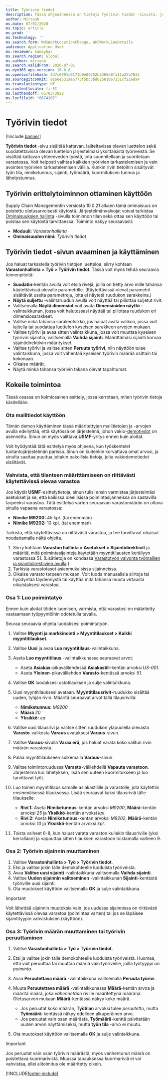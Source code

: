 ```yaml
---
title: Työrivin tiedot
description: Tässä ohjeaiheessa on tietoja Työrivin tiedot -sivusta, joka sisältää kattavan, lajiteltavissa olevan luettelon sekä suodatettavissa olevan luettelon järjestelmäsi yksittäisistä työriveistä.
author: Mirzaab
ms.date: 07/01/2020
ms.topic: article
ms.prod: ''
ms.technology: ''
ms.search.form: WHSWorkLocationChange, WHSWorkLineDetails
audience: Application User
ms.reviewer: kamaybac
ms.search.region: Global
ms.author: mirzaab
ms.search.validFrom: 2020-07-01
ms.dyn365.ops.version: 10.0.8
ms.openlocfilehash: 4d7c6991c0171b0e09752b3305e0fa11a25b7833
ms.sourcegitcommit: 9166e531ae5773f5bc3bd02501b67331cf216da4
ms.translationtype: HT
ms.contentlocale: fi-FI
ms.lasthandoff: 05/03/2022
ms.locfileid: "8674107"
---
```

# <a name="work-line-details"></a>Työrivin tiedot

[!include [banner](../includes/banner.md)]

**Työrivin tiedot** -sivu sisältää kattavan, lajiteltavissa olevan luettelon sekä suodatettavissa olevan luettelon järjestelmäsi yksittäisistä työriveistä. Se sisältää kattavan yhteenvedon työstä, jota suunnitellaan ja suoritetaan varastossa. Voit helposti vaihtaa kaikkien työrivien tarkastelemisen ja vain avointen työrivien tarkastelemisen välillä. Kunkin rivin tietoihin sisältyvät työn tila, nimiketunnus, sijainti, työmäärä, kuormituksen tunnus ja lähetystunnus.

## <a name="turn-on-the-work-line-details-feature"></a>Työrivin erittelytoiminnon ottaminen käyttöön

Supply Chain Managementin versiosta 10.0.21 alkaen tämä ominaisuus on poistettu oletusarvoisesti käytöstä. Järjestelmänvalvojat voivat tarkistaa [Ominaisuuksien hallinta](../../fin-ops-core/fin-ops/get-started/feature-management/feature-management-overview.md) -sivulla toiminnon tilan sekä ottaa sen käyttöön tai poistaa sen käytöstä tarvittaessa. Toiminto näkyy seuraavasti:

- **Moduuli:** *Varastonhallinta*
- **Ominaisuuden nimi:** *Työrivin tiedot*

## <a name="open-and-use-the-work-line-details-page"></a>Työrivin tiedot -sivun avaaminen ja käyttäminen

Jos haluat tarkastella työrivin tietojen luetteloa, siirry kohtaan **Varastonhallinta \> Työ \> Työrivin tiedot**. Tässä voit myös tehdä seuraavia toimenpiteitä:

- **Suodatin**-kentän avulla voit etsiä rivejä, joilla on tietty arvo mille tahansa käytettävissä olevalle parametrille. (Käytettävissä olevat parametrit sisältävät useita parametreja, joita ei näytetä ruudukon sarakkeina.)
- **Näytä suljettu** -valintaruudun avulla voit näyttää tai piilottaa suljetut rivit.
- Valitsemalla **Näytä dimensiot** voit avata **Dimensioiden näyttö** -valintaikkunan, jossa voit halutessasi näyttää tai piilottaa ruudukon eri dimensiosarakkeet.
- Valitse mikä tahansa sarakeotsikko, jos haluat avata valikon, jossa voit lajitella tai suodattaa luettelon kyseisen sarakkeen arvojen mukaan.
- Valitse työrivi ja avaa sitten valintaikkuna, jossa voit muuttaa kyseisen työrivin sijaintia, valitsemalla **Vaihda sijainti**. Määrittämäsi sijainti korvaa sijaintidirektiivin määritykset.
- Valitse työrivi ja valitse sitten **Peruuta työrivi**, niin näyttöön tulee valintaikkuna, jossa voit vähentää kyseisen työrivin määrää osittain tai kokonaan.
- Oikaise määrät.
- Näytä minkä tahansa työrivin takana olevat tapahtumat.

## <a name="try-out-the-feature"></a>Kokeile toimintoa

Tässä osassa on kolmiosainen esittely, jossa kerrotaan, miten työrivin tietoja käsitellään.

### <a name="make-sample-data-available"></a>Ota mallitiedot käyttöön

Tämän demon käyttäminen tässä määritettyjen mallitietojen ja -arvojen avulla edellyttää, että käytössä on järjestelmä, johon vakio-[demotiedot](../../fin-ops-core/dev-itpro/deployment/deploy-demo-environment.md) on asennettu. Sinun on myös valittava **USMF**-yritys ennen kuin aloitat.

Voit hyödyntää tätä esittelyä myös ohjeena, kun työskentelet tuotantojärjestelmän parissa. Sinun on kuitenkin korvattava omat arvosi, ja sinulta saattaa puuttua joitakin pakollisia tietoja, joita vakiodemotiedot sisältävät.

### <a name="verify-that-the-scenario-setup-includes-enough-available-inventory"></a>Vahvista, että tilanteen määrittämiseen on riittävästi käytettävissä olevaa varastoa

Jos käytät **USMF**-esittelytietoja, sinun tulisi ensin varmistaa järjestelmäsi asetukset ja se, että kaikissa oleellisissa poimintasijanneissa on saatavilla tarpeeksi varastoa. Tätä esittelyä varten seuraavan varastomäärän on oltava sinulla vapaana varastossa:

- **Nimike M9200:** 45 kpl. (tai enemmän)
- **Nimike M9202:** 10 kpl. (tai enemmän)

Tarkista, että käytettävissä on riittävästi varastoa, ja tee tarvittavat oikaisut noudattamalla näitä ohjeita.

1. Siirry kohtaan **Varaston hallinta \> Asetukset \> Sijaintidirektiivit** ja määritä, mitä poimintasijainteja käytetään myyntitilausten keräilyyn varastossa 51. (Lisätietoja on kohdassa [Varastotyön valvonta työmallien ja sijaintidirektiivien avulla](control-warehouse-location-directives.md).)
1. Tarkista varastotasot asianmukaisissa sijainneissa.
1. Oikaise varasto tarpeen mukaan. Voit luoda manuaalisia siirtoja tai hyödyntää täydennystä tai käyttää mitä tahansa muuta virtausta oikaistaksesi varastoa.

### <a name="part-1-create-picking-work"></a>Osa 1: Luo poimintatyö

Ennen kuin aloitat töiden luomisen, varmista, että varastosi on määritetty vastaamaan työpyyntöihin odotetulla tavalla.

Seuraa seuraavia ohjeita luodaksesi poimintatyön.

1. Valitse **Myynti ja markkinointi \> Myyntitilaukset \> Kaikki myyntitilaukset**.
1. Valitse **Uusi** ja avaa **Luo myyntitilaus**-valintaikkuna.
1. Aseta **Luo myyntitilaus** -valintaikkunassa seuraavat arvot:

    - Aseta **Asiakas**-pikavälilehdessä **Asiakastili**-kentän arvoksi _US-001_.
    - Aseta **Yleinen**-pikavälilehden **Varasto**-kentässä arvoksi _51_.

1. Valitse **OK** luodaksesi ostotilauksen ja sulje valintaikkuna.
1. Uusi myyntitilauksesi avataan. **Myyntitilausrivit**-ruudukko sisältää uuden, tyhjän rivin. Määritä seuraavat arvot tällä tilausrivillä:

    - **Nimiketunnus:** _M9200_
    - **Määrä** _20_
    - **Yksikkö:** _ea_

1. Valitse uusi tilausrivi ja valitse sitten ruudukon yläpuolella olevasta **Varasto**-valikosta **Varaus** avataksesi **Varaus**-sivun.
1. Valitse **Varaus**-sivulla **Varaa erä**, jos haluat varata koko valitun rivin määrän varastosta.
1. Palaa myyntitilaukseen sulkemalla **Varaus**-sivun.
1. Valitse toimintoruudussa **Varasto**-välilehdellä **Vapauta varastoon**. Järjestelmä luo lähetyksen, lisää sen uuteen kuormitukseen ja luo tarvittavat työt.
1. Luo toinen myyntitilaus samalle asiakastilille ja varastolle, jota käytettiin ensimmäisessä tilauksessa. Lisää seuraavat kaksi tilausriviä tälle tilaukselle:

    - **Rivi 1:** Aseta **Nimiketunnus**-kentän arvoksi _M9200_, **Määrä**-kentän arvoksi _25_ ja **Yksikkö**-kentän arvoksi _kpl_.
    - **Rivi 2:** Aseta **Nimiketunnus**-kentän arvoksi _M9202_, **Määrä**-kentän arvoksi _10_ ja **Yksikkö**-kentän arvoksi _kpl_.

1. Toista vaiheet 6-8, kun haluat varata varaston kullekin tilausriville (yksi kerrallaan) ja vapauttaa sitten tilauksen varastoon toistamalla vaiheen 9.

### <a name="part-2-change-the-location-for-a-work-line"></a>Osa 2: Työrivin sijainnin muuttaminen

1. Valitse **Varastonhallinta \> Työ \> Työrivin tiedot**.
1. Etsi ja valitse jokin tälle demokohteelle luoduista työriveistä.
1. Avaa **Valitse uusi sijainti** -valintaikkuna valitsemalla **Vaihda sijainti**.
1. Valitse **Uuden sijainnin valitseminen** -valintaikkunan **Sijainti**-kentästä työriville uusi sijainti.
1. Ota muutokset käyttöön valitsemalla **OK** ja sulje valintaikkuna.

> [!IMPORTANT]
> Voit lähettää sijainnin muutoksia vain, jos uudessa sijainnissa on riittävästi käytettävissä olevaa varastoa (poimintaa varten) tai jos se läpäisee sijaintityypin vahvistuksen (käyttöön).

### <a name="part-3-change-the-quantity-of-a-work-line-or-cancel-a-work-line"></a>Osa 3: Työrivin määrän muuttaminen tai työrivin peruuttaminen

1. Valitse **Varastonhallinta \> Työ \> Työrivin tiedot**.
1. Etsi ja valitse jokin tälle demokohteelle luoduista työriveistä. Huomaa, että voit peruuttaa tai muuttaa määriä vain työriveille, joilla työtyyppi on _poiminta_.
1. Avaa **Peruutettava määrä** -valintaikkuna valitsemalla **Peruuta työrivi**.
1. Muuta **Peruutettava määrä** -valintaikkunassa **Määrä**-kentän arvoa ja määritä määrä, joka *vähennetään* riville määritettynä määränä. Oletusarvon mukaan **Määrä**-kentässä näkyy koko määrä.

    - Jos peruutat koko määrän, **Työtilan** arvoksi tulee _peruutettu_, mutta **Työmäärä**-kentässä näkyy edelleen alkuperäinen arvo.
    - Jos peruutat vain osan määrästä, **Työmäärä**-kenttä päivitetään uuden arvon näyttämiseksi, mutta **työn tila** -arvo ei muutu.

1. Ota muutokset käyttöön valitsemalla **OK** ja sulje valintaikkuna.

> [!IMPORTANT]
> Jos peruutat vain osan työrivin määrästä, myös vanhentunut määrä on poistettava kuormarivistä. Muussa tapauksessa kuormariviä ei voi vahvistaa, ellei alitoimitus ole määritetty oikein.


[!INCLUDE[footer-include](../../includes/footer-banner.md)]